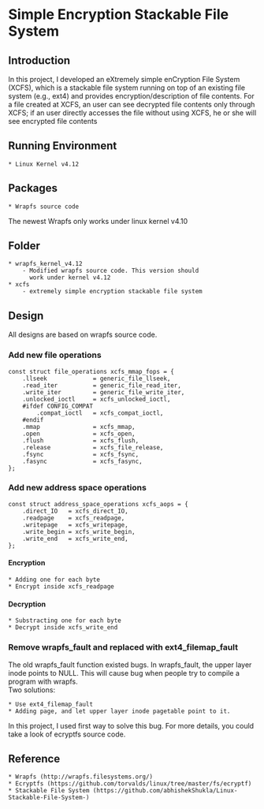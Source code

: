 # Simple Encryption Stackable File System

## Introduction
In this project, I developed an eXtremely simple enCryption File System (XCFS), which is a stackable file system running on top of an existing file system (e.g., ext4) and provides encryption/description of file contents. For a file created at XCFS, an user can see decrypted file contents only through XCFS; if an user directly accesses the file without using XCFS, he or she will see encrypted file contents

## Running Environment
    * Linux Kernel v4.12

## Packages 
    * Wrapfs source code

The newest Wrapfs only works under linux kernel v4.10

## Folder
    * wrapfs_kernel_v4.12
        - Modified wrapfs source code. This version should
          work under kernel v4.12
    * xcfs
        - extremely simple encryption stackable file system

## Design
All designs are based on wrapfs source code. 

### Add new file operations
    const struct file_operations xcfs_mmap_fops = {
        .llseek             = generic_file_llseek,
        .read_iter          = generic_file_read_iter,
        .write_iter         = generic_file_write_iter,
        .unlocked_ioctl     = xcfs_unlocked_ioctl,
        #ifdef CONFIG_COMPAT
            .compat_ioctl   = xcfs_compat_ioctl,
        #endif
        .mmap               = xcfs_mmap,
        .open               = xcfs_open,
        .flush              = xcfs_flush,
        .release            = xcfs_file_release,
        .fsync              = xcfs_fsync,
        .fasync             = xcfs_fasync,
    };


### Add new address space operations
    const struct address_space_operations xcfs_aops = {
        .direct_IO   = xcfs_direct_IO,
        .readpage    = xcfs_readpage,
        .writepage   = xcfs_writepage,
        .write_begin = xcfs_write_begin,
        .write_end   = xcfs_write_end,
    };

#### Encryption
    * Adding one for each byte
    * Encrypt inside xcfs_readpage
#### Decryption
    * Substracting one for each byte
    * Decrypt inside xcfs_write_end

### Remove wrapfs_fault and replaced with ext4_filemap_fault 
The old wrapfs_fault function existed bugs. 
In wrapfs_fault, the upper layer inode points to NULL. This will cause bug when people try to compile a program with wrapfs.
<br />
Two solutions:

    * Use ext4_filemap_fault
    * Adding page, and let upper layer inode pagetable point to it.

In this project, I used first way to solve this bug. For more details, you could take a look of ecryptfs source code.
     
## Reference
    * Wrapfs (http://wrapfs.filesystems.org/)
    * Ecryptfs (https://github.com/torvalds/linux/tree/master/fs/ecryptf)
    * Stackable File System (https://github.com/abhishekShukla/Linux-Stackable-File-System-)
